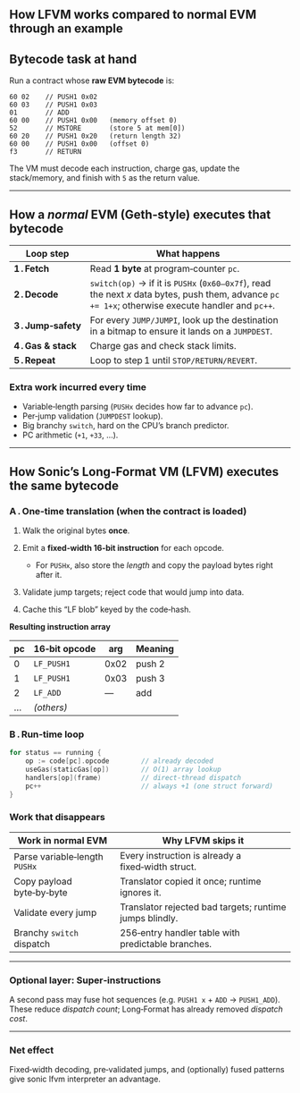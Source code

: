 ## How LFVM works compared to normal EVM through an example 

## Bytecode task at hand

Run a contract whose **raw EVM bytecode** is:

```evm
60 02    // PUSH1 0x02
60 03    // PUSH1 0x03
01       // ADD
60 00    // PUSH1 0x00   (memory offset 0)
52       // MSTORE       (store 5 at mem[0])
60 20    // PUSH1 0x20   (return length 32)
60 00    // PUSH1 0x00   (offset 0)
f3       // RETURN
```

The VM must decode each instruction, charge gas, update the stack/memory, and finish with `5` as the return value.

---

## How a *normal* EVM (Geth‑style) executes that bytecode

| Loop step           | What happens                                                                                                                                       |
| ------------------- | -------------------------------------------------------------------------------------------------------------------------------------------------- |
| **1 . Fetch**       | Read **1 byte** at program‑counter `pc`.                                                                                                           |
| **2 . Decode**      | `switch(op)` → if it is `PUSHx` (`0x60–0x7f`), read the next *x* data bytes, push them, advance `pc += 1+x`; otherwise execute handler and `pc++`. |
| **3 . Jump‑safety** | For every `JUMP/JUMPI`, look up the destination in a bitmap to ensure it lands on a `JUMPDEST`.                                                    |
| **4 . Gas & stack** | Charge gas and check stack limits.                                                                                                                 |
| **5 . Repeat**      | Loop to step 1 until `STOP/RETURN/REVERT`.                                                                                                         |

### Extra work incurred every time

* Variable‑length parsing (`PUSHx` decides how far to advance `pc`).
* Per‑jump validation (`JUMPDEST` lookup).
* Big branchy `switch`, hard on the CPU’s branch predictor.
* PC arithmetic (`+1`, `+33`, …).

---

## How **Sonic’s Long‑Format VM (LFVM)** executes the same bytecode

### A . One‑time translation (when the contract is loaded)

1. Walk the original bytes **once**.
2. Emit a **fixed‑width 16‑bit instruction** for each opcode.

   * For `PUSHx`, also store the *length* and copy the payload bytes right after it.
3. Validate jump targets; reject code that would jump into data.
4. Cache this “LF blob” keyed by the code‑hash.

**Resulting instruction array**

| pc | 16‑bit opcode | arg  | Meaning |
| -- | ------------- | ---- | ------- |
| 0  | `LF_PUSH1`    | 0x02 | push 2  |
| 1  | `LF_PUSH1`    | 0x03 | push 3  |
| 2  | `LF_ADD`      | —    | add     |
| …  | *(others)*    |      |         |

### B . Run‑time loop

```go
for status == running {
    op := code[pc].opcode        // already decoded
    useGas(staticGas[op])        // O(1) array lookup
    handlers[op](frame)          // direct‑thread dispatch
    pc++                         // always +1 (one struct forward)
}
```

### Work that disappears

| Work in normal EVM            | Why LFVM skips it                                       |
| ----------------------------- | ------------------------------------------------------- |
| Parse variable‑length `PUSHx` | Every instruction is already a fixed‑width struct.      |
| Copy payload byte‑by‑byte     | Translator copied it once; runtime ignores it.          |
| Validate every jump           | Translator rejected bad targets; runtime jumps blindly. |
| Branchy `switch` dispatch     | 256‑entry handler table with predictable branches.      |

---

### Optional layer: **Super‑instructions**

A second pass may fuse hot sequences (e.g. `PUSH1 x` + `ADD` → `PUSH1_ADD`). These reduce *dispatch count*; Long‑Format has already removed *dispatch cost*.

---

### Net effect

Fixed‑width decoding, pre‑validated jumps, and (optionally) fused patterns give sonic lfvm interpreter an advantage.
